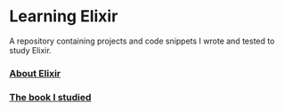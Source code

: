 # Learning Elixir

A repository containing projects and code snippets I wrote and tested to study Elixir.

### [About Elixir](https://elixir-lang.org/)
### [The book I studied](https://www.manning.com/books/elixir-in-action) 	
